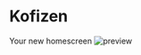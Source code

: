 # Kofizen
Your new homescreen
![preview](https://github.com/user-attachments/assets/9f1d451b-68ae-4528-adbf-2d3522ced90f)

